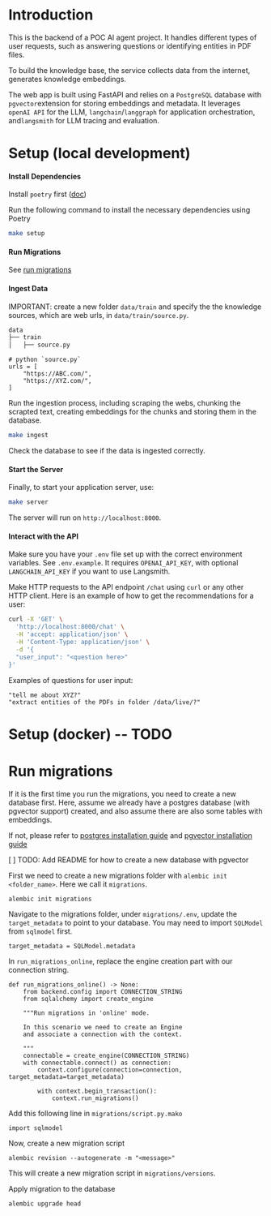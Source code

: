 # Introduction

This is the backend of a POC AI agent project. It handles different types of user requests, such as answering questions or identifying entities in PDF files.

To build the knowledge base, the service collects data from the internet, generates knowledge embeddings.

The web app is built using FastAPI and relies on a `PostgreSQL` database with `pgvector`extension for storing embeddings and metadata. It leverages `openAI API` for the LLM, `langchain`/`langgraph` for application orchestration, and`langsmith` for LLM tracing and evaluation.

# Setup (local development)

#### Install Dependencies

Install `poetry` first ([doc](https://python-poetry.org/docs/))

Run the following command to install the necessary dependencies using Poetry

```bash
make setup
```

#### Run Migrations

See [run migrations](#run-migrations)

#### Ingest Data

IMPORTANT: create a new folder `data/train` and specify the the knowledge sources, which are web urls, in `data/train/source.py`.

```bash
data
├── train
│   ├── source.py
```

```
# python `source.py`
urls = [
    "https://ABC.com/",
    "https://XYZ.com/",
]
```

Run the ingestion process, including scraping the webs, chunking the scrapted text, creating embeddings for the chunks and storing them in the database.

```bash
make ingest
```

Check the database to see if the data is ingested correctly.

#### Start the Server

Finally, to start your application server, use:

```bash
make server
```

The server will run on `http://localhost:8000`.

#### Interact with the API

Make sure you have your `.env` file set up with the correct environment variables. See `.env.example`. It requires `OPENAI_API_KEY`, with optional `LANGCHAIN_API_KEY` if you want to use Langsmith.

Make HTTP requests to the API endpoint `/chat` using `curl` or any other HTTP client. Here is an example of how to get the recommendations for a user:

```bash
curl -X 'GET' \
  'http://localhost:8000/chat' \
  -H 'accept: application/json' \
  -H 'Content-Type: application/json' \
  -d '{
  "user_input": "<question here>"
}'
```

Examples of questions for user input:

```
"tell me about XYZ?"
"extract entities of the PDFs in folder /data/live/?"
```

# Setup (docker) -- TODO

# Run migrations

If it is the first time you run the migrations, you need to create a new database first. Here, assume we already have a postgres database (with pgvector support) created, and also assume there are also some tables with embeddings.

If not, please refer to [postgres installation guide](https://www.postgresql.org/download/) and [pgvector installation guide](https://github.com/pgvector/pgvector)

[ ] TODO: Add README for how to create a new database with pgvector

First we need to create a new migrations folder with `alembic init <folder_name>`. Here we call it `migrations`.

```
alembic init migrations
```

Navigate to the migrations folder, under `migrations/.env`, update the `target_metadata` to point to your database. You may need to import `SQLModel` from `sqlmodel` first.

```
target_metadata = SQLModel.metadata
```

In `run_migrations_online`, replace the engine creation part with our connection string.

```
def run_migrations_online() -> None:
    from backend.config import CONNECTION_STRING
    from sqlalchemy import create_engine

    """Run migrations in 'online' mode.

    In this scenario we need to create an Engine
    and associate a connection with the context.

    """
    connectable = create_engine(CONNECTION_STRING)
    with connectable.connect() as connection:
        context.configure(connection=connection, target_metadata=target_metadata)

        with context.begin_transaction():
            context.run_migrations()
```

Add this following line in `migrations/script.py.mako`

```
import sqlmodel
```

Now, create a new migration script

```
alembic revision --autogenerate -m "<message>"
```

This will create a new migration script in `migrations/versions`.

Apply migration to the database

```
alembic upgrade head
```
